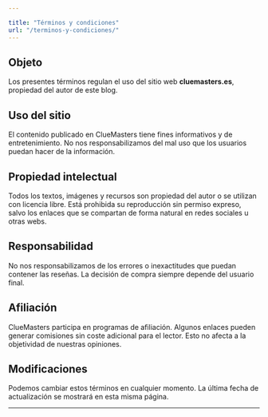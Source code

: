 ```yaml
---

title: "Términos y condiciones"
url: "/terminos-y-condiciones/"
---
```


## Objeto

Los presentes términos regulan el uso del sitio web **cluemasters.es**, propiedad del autor de este blog.

## Uso del sitio

El contenido publicado en ClueMasters tiene fines informativos y de entretenimiento. No nos responsabilizamos del mal uso que los usuarios puedan hacer de la información.

## Propiedad intelectual

Todos los textos, imágenes y recursos son propiedad del autor o se utilizan con licencia libre. Está prohibida su reproducción sin permiso expreso, salvo los enlaces que se compartan de forma natural en redes sociales u otras webs.

## Responsabilidad

No nos responsabilizamos de los errores o inexactitudes que puedan contener las reseñas. La decisión de compra siempre depende del usuario final.

## Afiliación

ClueMasters participa en programas de afiliación. Algunos enlaces pueden generar comisiones sin coste adicional para el lector. Esto no afecta a la objetividad de nuestras opiniones.

## Modificaciones

Podemos cambiar estos términos en cualquier momento. La última fecha de actualización se mostrará en esta misma página.

---
